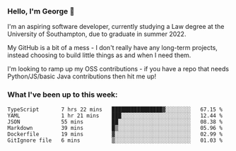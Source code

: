 ### Hello, I'm George 👋

I'm an aspiring software developer, currently studying a Law degree at the University of Southampton, due to graduate in summer 2022. 

My GitHub is a bit of a mess - I don't really have any long-term projects, instead choosing to build little things as and when I need them.

I'm looking to ramp up my OSS contributions - if you have a repo that needs Python/JS/basic Java contributions then hit me up!

<!--
**georgegebbett/georgegebbett** is a ✨ _special_ ✨ repository because its `README.md` (this file) appears on your GitHub profile.

Here are some ideas to get you started:

- 🔭 I’m currently working on ...
- 🌱 I’m currently learning ...
- 👯 I’m looking to collaborate on ...
- 🤔 I’m looking for help with ...
- 💬 Ask me about ...
- 📫 How to reach me: ...
- 😄 Pronouns: ...
- ⚡ Fun fact: ...
-->

### What I've been up to this week:
<!--START_SECTION:waka-->

```text
TypeScript       7 hrs 22 mins   ████████████████▓░░░░░░░░   67.15 %
YAML             1 hr 21 mins    ███░░░░░░░░░░░░░░░░░░░░░░   12.44 %
JSON             55 mins         ██░░░░░░░░░░░░░░░░░░░░░░░   08.38 %
Markdown         39 mins         █▒░░░░░░░░░░░░░░░░░░░░░░░   05.96 %
Dockerfile       19 mins         ▓░░░░░░░░░░░░░░░░░░░░░░░░   02.99 %
GitIgnore file   6 mins          ▒░░░░░░░░░░░░░░░░░░░░░░░░   01.03 %
```

<!--END_SECTION:waka-->
